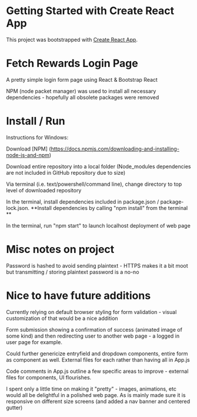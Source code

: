 # Getting Started with Create React App

This project was bootstrapped with [Create React App](https://github.com/facebook/create-react-app).


# Fetch Rewards Login Page

A pretty simple login form page using React & Bootstrap React

NPM (node packet manager) was used to install all necessary dependencies - hopefully all obsolete packages were removed

# Install / Run

Instructions for Windows:

Download [NPM] (https://docs.npmjs.com/downloading-and-installing-node-js-and-npm)

Download entire repository into a local folder (Node_modules dependencies are not included in GitHub repository due to size)

Via terminal (i.e. text/powershell/command line), change directory to top level of downloaded repository

In the terminal, install dependencies included in package.json / package-lock.json. **Install dependencies by calling "npm install" from the terminal **

In the terminal, run "npm start" to launch localhost deployment of web page

# Misc notes on project

Password is hashed to avoid sending plaintext - HTTPS makes it a bit moot but transmitting / storing plaintext password is a no-no

	
# Nice to have future additions

Currently relying on default browser styling for form validation - visual customization of that would be a nice addition

Form submission showing a confirmation of success (animated image of some kind) and then redirecting user to another web page - a logged in user page for example.

Could further genericize entryfield and dropdown components, entire form as component as well. External files for each rather than having all in App.js

Code comments in App.js outline a few specific areas to improve - external files for components, UI flourishes.

I spent only a little time on making it "pretty" - images, animations, etc would all be delightful in a polished web page. As is mainly made sure it is responsive on different size screens (and added a nav banner and centered gutter)